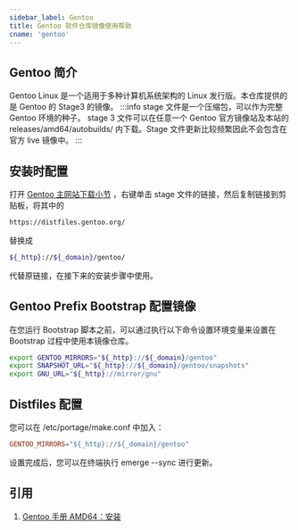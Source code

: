 ```yaml
---
sidebar_label: Gentoo
title: Gentoo 软件仓库镜像使用帮助
cname: 'gentoo'
---
```


## Gentoo 简介
Gentoo Linux 是一个适用于多种计算机系统架构的 Linux 发行版。本仓库提供的是 Gentoo 的 Stage3 的镜像。
:::info
stage 文件是一个压缩包，可以作为完整 Gentoo 环境的种子。
stage 3 文件可以在任意一个 Gentoo 官方镜像站及本站的 releases/amd64/autobuilds/ 内下载。Stage 文件更新比较频繁因此不会包含在官方 live 镜像中。
:::

## 安装时配置
打开 [Gentoo 主网站下载小节](https://www.gentoo.org/downloads/#other-arches) ，右键单击 stage 文件的链接，然后复制链接到剪贴板，将其中的
```bash varcode
https://distfiles.gentoo.org/
```
替换成
```bash varcode
${_http}://${_domain}/gentoo/
```
代替原链接，在接下来的安装步骤中使用。

## Gentoo Prefix Bootstrap 配置镜像
在您运行 Bootstrap 脚本之前，可以通过执行以下命令设置环境变量来设置在 Bootstrap 过程中使用本镜像仓库。
```bash varcode
export GENTOO_MIRRORS="${_http}://${_domain}/gentoo"
export SNAPSHOT_URL="${_http}://${_domain}/gentoo/snapshots"
export GNU_URL="${_http}://mirror/gnu"
```

## Distfiles 配置
您可以在 /etc/portage/make.conf 中加入：
```conf varcode
GENTOO_MIRRORS="${_http}://${_domain}/gentoo"
```
设置完成后，您可以在终端执行 emerge --sync 进行更新。

## 引用
1. [Gentoo 手册 AMD64：安装](https://wiki.gentoo.org/wiki/Handbook:AMD64/Full/Installation/zh-cn)

